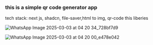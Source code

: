 
### this is a simple qr code generator app 
tech stack: next js, shadcn, file-saver,html to img, qr-code this liberies




 ![WhatsApp Image 2025-03-03 at 04 20 34_728bf7d9](https://github.com/user-attachments/assets/2fee233d-c80c-4f54-a23a-ff3871dc1c63)

 ![WhatsApp Image 2025-03-03 at 04 20 00_e478e042](https://github.com/user-attachments/assets/249d8351-f5c2-4c94-9e36-36b148c6d150)




    
 
 

